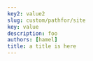 ```yaml
---
key2: value2
slug: custom/pathfor/site
key: value
description: foo
authors: [hamel]
title: a title is here
---
```

<DocSection type="function" name="function_with_pep484_type_annotations" module="test_lib.example" heading_level="3">
<SigArgSection>
<SigArg name="param1" type="int" /><SigArg name="param2" type="str" />
</SigArgSection>
<Description summary="Example function with PEP 484 type annotations." extended_summary="The return type must be duplicated in the docstring to comply\nwith the NumPy docstring style." />
<ParamSection name="Parameters">
	<Parameter name="param1" desc="The first parameter." />
	<Parameter name="param2" desc="The second parameter." />
</ParamSection>
<ParamSection name="Returns">
	<Parameter type="bool" desc="True if successful, False otherwise." />
</ParamSection>
</DocSection>